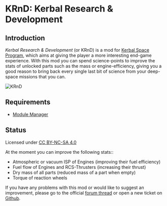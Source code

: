 # KRnD: Kerbal Research & Development

## Introduction

*Kerbal Research & Development* (or KRnD) is a mod for [Kerbal Space Program](https://kerbalspaceprogram.com), which aims at giving the player a more interesting end-game experience. With this mod you can spend science-points to improve the stats of unlocked parts such as the mass or engine-efficiency, giving you a good reason to bring back every single last bit of science from your deep-space missions that you can.

![KRnD](http://i.imgur.com/IFZ3Tvn.png)

## Requirements

+ [Module Manager](https://github.com/sarbian/ModuleManager)

## Status 

Licensed under [CC BY-NC-SA 4.0](https://creativecommons.org/licenses/by-nc-sa/4.0)

At the moment you can improve the following stats::
+ Atmospheric or vacuum ISP of Engines (improving their fuel efficiency)
+ Fuel flow of Engines and RCS-Thrusters (increasing their thrust)
+ Dry mass of all parts (reduced mass of a part when empty)
+ Torque of reaction wheels

If you have any problems with this mod or would like to suggest an improvement, please go to the official [forum thread](http://forum.kerbalspaceprogram.com/) or open a new ticket on [Github](https://github.com/mmoench/KRnD).
